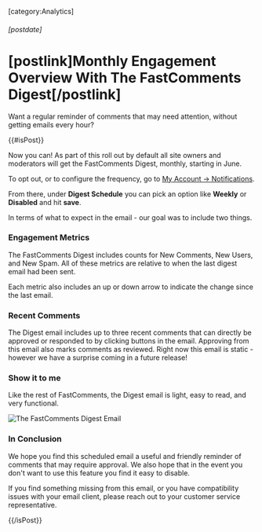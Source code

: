 [category:Analytics]

###### [postdate]
# [postlink]Monthly Engagement Overview With The FastComments Digest[/postlink]

Want a regular reminder of comments that may need attention, without getting emails every hour?

{{#isPost}}

Now you can! As part of this roll out by default all site owners and moderators will get the FastComments Digest, monthly, starting in June.

To opt out, or to configure the frequency, go to <a href="https://fastcomments.com/auth/my-account/edit-notifications" target="_blank">My Account -> Notifications</a>.

From there, under **Digest Schedule** you can pick an option like **Weekly** or **Disabled** and hit **save**.

In terms of what to expect in the email - our goal was to include two things.

### Engagement Metrics

The FastComments Digest includes counts for New Comments, New Users, and New Spam. All of these metrics are relative to when the last digest email had been sent.

Each metric also includes an up or down arrow to indicate the change since the last email.

### Recent Comments

The Digest email includes up to three recent comments that can directly be approved or responded to by clicking buttons in the email. Approving from this email also
marks comments as reviewed. Right now this email is static - however we have a surprise coming in a future release!

### Show it to me

Like the rest of FastComments, the Digest email is light, easy to read, and very functional.

<img 
    src="images/fc-digest-email.png"
    alt="The FastComments Digest Email"
    title="The FastComments Digest Email"
    class='lozad' />

### In Conclusion

We hope you find this scheduled email a useful and friendly reminder of comments that may require approval. We also hope that in the event you don't want
to use this feature you find it easy to disable.

If you find something missing from this email, or you have compatibility issues with your email client, please reach out to your customer service representative.

{{/isPost}}

